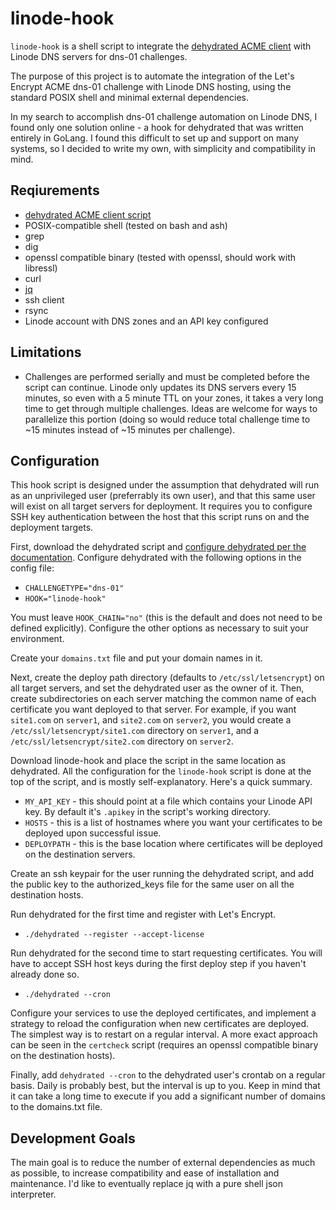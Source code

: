 # linode-hook
`linode-hook` is a shell script to integrate the [dehydrated ACME client](https://github.com/lukas2511/dehydrated) with Linode DNS servers for dns-01 challenges. 

The purpose of this project is to automate the integration of the Let's Encrypt ACME dns-01 challenge with Linode DNS hosting, using the standard POSIX shell and minimal external dependencies.

In my search to accomplish dns-01 challenge automation on Linode DNS, I found only one solution online - a hook for dehydrated that was written entirely in GoLang. I found this difficult to set up and support on many systems, so I decided to write my own, with simplicity and compatibility in mind.

## Reqiurements
- [dehydrated ACME client script](https://github.com/lukas2511/dehydrated)
- POSIX-compatible shell (tested on bash and ash)
- grep
- dig
- openssl compatible binary (tested with openssl, should work with libressl)
- curl
- [jq](https://stedolan.github.io/jq/)
- ssh client
- rsync
- Linode account with DNS zones and an API key configured

## Limitations
- Challenges are performed serially and must be completed before the script can continue. Linode only updates its DNS servers every 15 minutes, so even with a 5 minute TTL on your zones, it takes a very long time to get through multiple challenges. Ideas are welcome for ways to parallelize this portion (doing so would reduce total challenge time to ~15 minutes instead of ~15 minutes per challenge).

## Configuration
This hook script is designed under the assumption that dehydrated will run as an unprivileged user (preferrably its own user), and that this same user will exist on all target servers for deployment. It requires you to configure SSH key authentication between the host that this script runs on and the deployment targets.

First, download the dehydrated script and [configure dehydrated per the documentation](https://github.com/lukas2511/dehydrated/blob/master/README.md#getting-started). Configure dehydrated with the following options in the config file:
- `CHALLENGETYPE="dns-01"`
- `HOOK="linode-hook"`

You must leave `HOOK_CHAIN="no"` (this is the default and does not need to be defined explicitly). Configure the other options as necessary to suit your environment. 

Create your `domains.txt` file and put your domain names in it.

Next, create the deploy path directory (defaults to `/etc/ssl/letsencrypt`) on all target servers, and set the dehydrated user as the owner of it. Then, create subdirectories on each server matching the common name of each certificate you want deployed to that server. For example, if you want `site1.com` on `server1`, and `site2.com` on `server2`, you would create a `/etc/ssl/letsencrypt/site1.com` directory on `server1`, and a `/etc/ssl/letsencrypt/site2.com` directory on `server2`.

Download linode-hook and place the script in the same location as dehydrated. All the configuration for the `linode-hook` script is done at the top of the script, and is mostly self-explanatory. Here's a quick summary.

- `MY_API_KEY` - this should point at a file which contains your Linode API key. By default it's `.apikey` in the script's working directory.
- `HOSTS` - this is a list of hostnames where you want your certificates to be deployed upon successful issue.
- `DEPLOYPATH` - this is the base location where certificates will be deployed on the destination servers.

Create an ssh keypair for the user running the dehydrated script, and add the public key to the authorized_keys file for the same user on all the destination hosts.

Run dehydrated for the first time and register with Let's Encrypt.
- `./dehydrated --register --accept-license`

Run dehydrated for the second time to start requesting certificates. You will have to accept SSH host keys during the first deploy step if you haven't already done so.
- `./dehydrated --cron`

Configure your services to use the deployed certificates, and implement a strategy to reload the configuration when new certificates are deployed. The simplest way is to restart on a regular interval. A more exact approach can be seen in the `certcheck` script (requires an openssl compatible binary on the destination hosts).

Finally, add `dehydrated --cron` to the dehydrated user's crontab on a regular basis. Daily is probably best, but the interval is up to you. Keep in mind that it can take a long time to execute if you add a significant number of domains to the domains.txt file.

## Development Goals
The main goal is to reduce the number of external dependencies as much as possible, to increase compatibility and ease of installation and maintenance. I'd like to eventually replace jq with a pure shell json interpreter.

